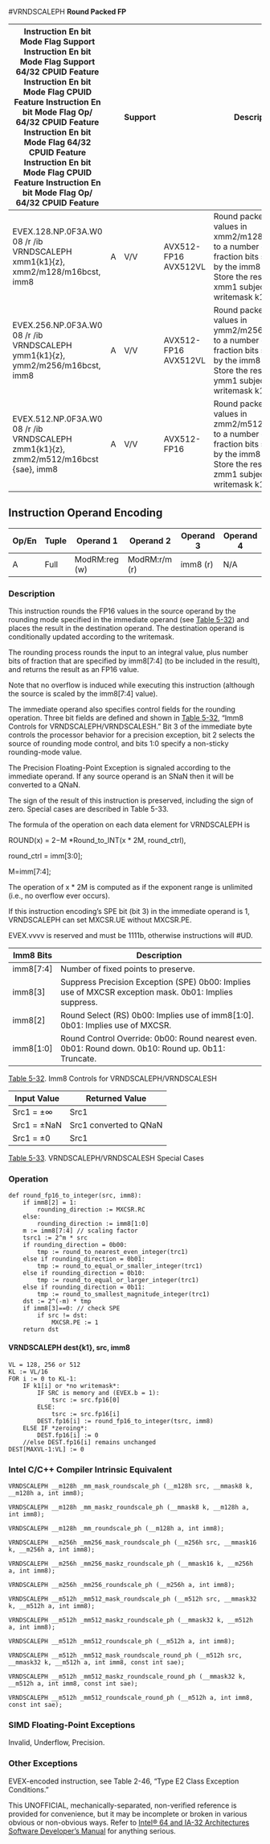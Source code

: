 #VRNDSCALEPH
**Round Packed FP**

| Instruction En bit Mode Flag Support Instruction En bit Mode Flag Support 64/32 CPUID Feature Instruction En bit Mode Flag CPUID Feature Instruction En bit Mode Flag Op/ 64/32 CPUID Feature Instruction En bit Mode Flag 64/32 CPUID Feature Instruction En bit Mode Flag CPUID Feature Instruction En bit Mode Flag Op/ 64/32 CPUID Feature |     | Support |                      | Description                                                                                                                                               |
| ---------------------------------------------------------------------------------------------------------------------------------------------------------------------------------------------------------------------------------------------------------------------------------------------------------------------------------------------- | --- | ------- | -------------------- | --------------------------------------------------------------------------------------------------------------------------------------------------------- |
| EVEX.128.NP.0F3A.W0 08 /r /ib VRNDSCALEPH xmm1{k1}{z}, xmm2/m128/m16bcst, imm8                                                                                                                                                                                                                                                                 | A   | V/V     | AVX512-FP16 AVX512VL | Round packed FP16 values in xmm2/m128/m16bcst to a number of fraction bits specified by the imm8 field. Store the result in xmm1 subject to writemask k1. |
| EVEX.256.NP.0F3A.W0 08 /r /ib VRNDSCALEPH ymm1{k1}{z}, ymm2/m256/m16bcst, imm8                                                                                                                                                                                                                                                                 | A   | V/V     | AVX512-FP16 AVX512VL | Round packed FP16 values in ymm2/m256/m16bcst to a number of fraction bits specified by the imm8 field. Store the result in ymm1 subject to writemask k1. |
| EVEX.512.NP.0F3A.W0 08 /r /ib VRNDSCALEPH zmm1{k1}{z}, zmm2/m512/m16bcst {sae}, imm8                                                                                                                                                                                                                                                           | A   | V/V     | AVX512-FP16          | Round packed FP16 values in zmm2/m512/m16bcst to a number of fraction bits specified by the imm8 field. Store the result in zmm1 subject to writemask k1. |

## Instruction Operand Encoding

| Op/En | Tuple | Operand 1     | Operand 2     | Operand 3 | Operand 4 |
| ----- | ----- | ------------- | ------------- | --------- | --------- |
| A     | Full  | ModRM:reg (w) | ModRM:r/m (r) | imm8 (r)  | N/A       |

### Description

This instruction rounds the FP16 values in the source operand by the rounding mode specified in the immediate operand (see [Table 5-32](/x86/vrndscaleph#tbl-5-32)) and places the result in the destination operand. The destination operand is conditionally updated according to the writemask.

The rounding process rounds the input to an integral value, plus number bits of fraction that are specified by imm8[7:4] (to be included in the result), and returns the result as an FP16 value.

Note that no overflow is induced while executing this instruction (although the source is scaled by the imm8[7:4] value).

The immediate operand also specifies control fields for the rounding operation. Three bit fields are defined and shown in [Table 5-32](/x86/vrndscaleph#tbl-5-32), “Imm8 Controls for VRNDSCALEPH/VRNDSCALESH.” Bit 3 of the immediate byte controls the processor behavior for a precision exception, bit 2 selects the source of rounding mode control, and bits 1:0 specify a non-sticky rounding-mode value.

The Precision Floating-Point Exception is signaled according to the immediate operand. If any source operand is an SNaN then it will be converted to a QNaN.

The sign of the result of this instruction is preserved, including the sign of zero. Special cases are described in Table 5-33.

The formula of the operation on each data element for VRNDSCALEPH is

ROUND(x) = 2−M \*Round_to_INT(x \* 2M, round_ctrl),

round_ctrl = imm[3:0];

M=imm[7:4];

The operation of x \* 2M is computed as if the exponent range is unlimited (i.e., no overflow ever occurs).

If this instruction encoding’s SPE bit (bit 3) in the immediate operand is 1, VRNDSCALEPH can set MXCSR.UE without MXCSR.PE.

EVEX.vvvv is reserved and must be 1111b, otherwise instructions will #​​​UD.

| Imm8 Bits | Description                                                                                           |
| --------- | ----------------------------------------------------------------------------------------------------- |
| imm8[7:4] | Number of fixed points to preserve.                                                                   |
| imm8[3]   | Suppress Precision Exception (SPE) 0b00: Implies use of MXCSR exception mask. 0b01: Implies suppress. |
| imm8[2]   | Round Select (RS) 0b00: Implies use of imm8[1:0]. 0b01: Implies use of MXCSR.                         |
| imm8[1:0] | Round Control Override: 0b00: Round nearest even. 0b01: Round down. 0b10: Round up. 0b11: Truncate.   |

[Table 5-32](/x86/vrndscaleph#tbl-5-32). Imm8 Controls for VRNDSCALEPH/VRNDSCALESH

| Input Value | Returned Value         |
| ----------- | ---------------------- |
| Src1 = ±∞   | Src1                   |
| Src1 = ±NaN | Src1 converted to QNaN |
| Src1 = ±0   | Src1                   |

[Table 5-33](/x86/vrndscaleph#tbl-5-33). VRNDSCALEPH/VRNDSCALESH Special Cases

### Operation

```
def round_fp16_to_integer(src, imm8):
    if imm8[2] = 1:
        rounding_direction := MXCSR.RC
    else:
        rounding_direction := imm8[1:0]
    m := imm8[7:4] // scaling factor
    tsrc1 := 2^m * src
    if rounding_direction = 0b00:
        tmp := round_to_nearest_even_integer(trc1)
    else if rounding_direction = 0b01:
        tmp := round_to_equal_or_smaller_integer(trc1)
    else if rounding_direction = 0b10:
        tmp := round_to_equal_or_larger_integer(trc1)
    else if rounding_direction = 0b11:
        tmp := round_to_smallest_magnitude_integer(trc1)
    dst := 2^(-m) * tmp
    if imm8[3]==0: // check SPE
        if src != dst:
            MXCSR.PE := 1
    return dst

```

#### VRNDSCALEPH dest{k1}, src, imm8

```
VL = 128, 256 or 512
KL := VL/16
FOR i := 0 to KL-1:
    IF k1[i] or *no writemask*:
        IF SRC is memory and (EVEX.b = 1):
            tsrc := src.fp16[0]
        ELSE:
            tsrc := src.fp16[i]
        DEST.fp16[i] := round_fp16_to_integer(tsrc, imm8)
    ELSE IF *zeroing*:
        DEST.fp16[i] := 0
    //else DEST.fp16[i] remains unchanged
DEST[MAXVL-1:VL] := 0

```

### Intel C/C++ Compiler Intrinsic Equivalent

```
VRNDSCALEPH __m128h _mm_mask_roundscale_ph (__m128h src, __mmask8 k, __m128h a, int imm8);

```

```
VRNDSCALEPH __m128h _mm_maskz_roundscale_ph (__mmask8 k, __m128h a, int imm8);

```

```
VRNDSCALEPH __m128h _mm_roundscale_ph (__m128h a, int imm8);

```

```
VRNDSCALEPH __m256h _mm256_mask_roundscale_ph (__m256h src, __mmask16 k, __m256h a, int imm8);

```

```
VRNDSCALEPH __m256h _mm256_maskz_roundscale_ph (__mmask16 k, __m256h a, int imm8);

```

```
VRNDSCALEPH __m256h _mm256_roundscale_ph (__m256h a, int imm8);

```

```
VRNDSCALEPH __m512h _mm512_mask_roundscale_ph (__m512h src, __mmask32 k, __m512h a, int imm8);

```

```
VRNDSCALEPH __m512h _mm512_maskz_roundscale_ph (__mmask32 k, __m512h a, int imm8);

```

```
VRNDSCALEPH __m512h _mm512_roundscale_ph (__m512h a, int imm8);

```

```
VRNDSCALEPH __m512h _mm512_mask_roundscale_round_ph (__m512h src, __mmask32 k, __m512h a, int imm8, const int sae);

```

```
VRNDSCALEPH __m512h _mm512_maskz_roundscale_round_ph (__mmask32 k, __m512h a, int imm8, const int sae);

```

```
VRNDSCALEPH __m512h _mm512_roundscale_round_ph (__m512h a, int imm8, const int sae);

```

### SIMD Floating-Point Exceptions

Invalid, Underflow, Precision.

### Other Exceptions

EVEX-encoded instruction, see Table 2-46, “Type E2 Class Exception Conditions.”

This UNOFFICIAL, mechanically-separated, non-verified reference is provided for convenience, but it may be
incomplete or broken in various obvious or non-obvious
ways. Refer to [Intel® 64 and IA-32 Architectures Software Developer’s Manual](https://software.intel.com/en-us/download/intel-64-and-ia-32-architectures-sdm-combined-volumes-1-2a-2b-2c-2d-3a-3b-3c-3d-and-4) for anything serious.
